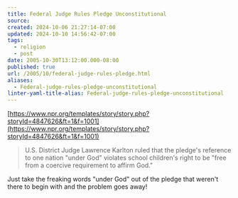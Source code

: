 ```yaml
---
title: Federal Judge Rules Pledge Unconstitutional
source: 
created: 2024-10-06 21:27:14-07:00
updated: 2024-10-10 14:56:42-07:00
tags:
  - religion
  - post
date: 2005-10-30T13:12:00.000-08:00
published: true
url: /2005/10/federal-judge-rules-pledge.html
aliases:
  - Federal-judge-rules-pledge-unconstitutional
linter-yaml-title-alias: Federal-judge-rules-pledge-unconstitutional
---
```



[https://www.npr.org/templates/story/story.php?storyId=4847626&ft=1&f=1001](https://www.npr.org/templates/story/story.php?storyId=4847626&ft=1&f=1001)  
  

>   
> U.S. District Judge Lawrence Karlton ruled that the pledge's reference to one nation "under God" violates school children's right to be "free from a coercive requirement to affirm God."  

  
  
Just take the freaking words "under God" out of the pledge that weren't there to begin with and the problem goes away!